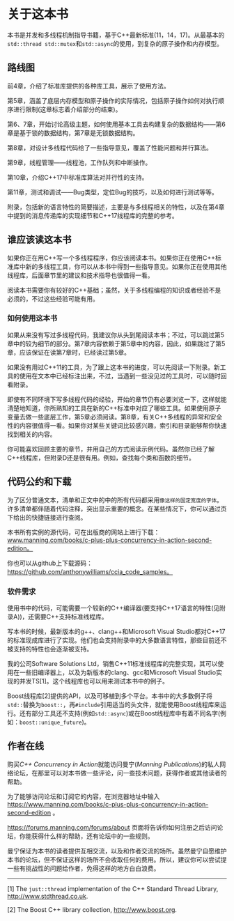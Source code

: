 # 关于这本书

本书是并发和多线程机制指导书籍，基于C++最新标准(11，14，17)。从最基本的`std::thread std::mutex`和`std::async`的使用，到复杂的原子操作和内存模型。

## 路线图

前4章，介绍了标准库提供的各种库工具，展示了使用方法。

第5章，涵盖了底层内存模型和原子操作的实际情况，包括原子操作如何对执行顺序进行限制(这章标志着介绍部分的结束)。

第6、7章，开始讨论高级主题，如何使用基本工具去构建复杂的数据结构——第6章是基于锁的数据结构，第7章是无锁数据结构。

第8章，对设计多线程代码给了一些指导意见，覆盖了性能问题和并行算法。

第9章，线程管理——线程池，工作队列和中断操作。

第10章，介绍C++17中标准库算法对并行性的支持。

第11章，测试和调试——Bug类型，定位Bug的技巧，以及如何进行测试等等。

附录，包括新的语言特性的简要描述，主要是与多线程相关的特性，以及在第4章中提到的消息传递库的实现细节和C++17线程库的完整的参考。

## 谁应该读这本书

如果你正在用C++写一个多线程程序，你应该阅读本书。如果你正在使用C++标准库中新的多线程工具，你可以从本书中得到一些指导意见。如果你正在使用其他线程库，后面章节里的建议和技术指导也很值得一看。

阅读本书需要你有较好的C++基础；虽然，关于多线程编程的知识或者经验不是必须的，不过这些经验可能有用。

### 如何使用这本书

如果从来没有写过多线程代码，我建议你从头到尾阅读本书；不过，可以跳过第5章中的较为细节的部分。第7章内容依赖于第5章中的内容，因此，如果跳过了第5章，应该保证在读第7章时，已经读过第5章。

如果没有用过C++11的工具，为了跟上这本书的进度，可以先阅读一下附录。新工具的使用在文本中已经标注出来，不过，当遇到一些没见过的工具时，可以随时回看附录。

即使有不同环境下写多线程代码的经验，开始的章节仍有必要浏览一下，这样就能清楚地知道，你所熟知的工具在新的C++标准中对应了哪些工具。如果使用原子变量去做一些底层工作，第5章必须阅读。第8章，有关C++多线程的异常和安全性的内容很值得一看。如果你对某些关键词比较感兴趣，索引和目录能够帮你快速找到相关的内容。

你可能喜欢回顾主要的章节，并用自己的方式阅读示例代码。虽然你已经了解C++线程库，但附录D还是很有用。例如，查找每个类和函数的细节。

## 代码公约和下载

为了区分普通文本，清单和正文中的中的所有代码都采用`像这样的固定宽度的字体`。许多清单都伴随着代码注释，突出显示重要的概念。在某些情况下，你可以通过页下给出的快捷链接进行查阅。

本书所有实例的源代码，可在出版商的网站上进行下载：www.manning.com/books/c-plus-plus-concurrency-in-action-second-edition。

你也可以从github上下载源码：https://github.com/anthonywilliams/ccia_code_samples。

### 软件需求

使用书中的代码，可能需要一个较新的C++编译器(要支持C++17语言的特性(见附录A))，还需要C++支持标准线程库。

写本书的时候，最新版本的g++、clang++和Microsoft Visual Studio都对C++17的标准现成库进行了实现。他们也会支持附录中的大多数语言特性，那些目前还不被支持的特性也会逐渐被支持。

我的公司Software Solutions Ltd，销售C++11标准线程库的完整实现，其可以使用在一些旧编译器上，以及为新版本的clang、gcc和Microsoft Visual Studio实现的并发TS[1]。这个线程库也可以用来测试本书中的例子。

Boost线程库[2]提供的API，以及可移植到多个平台。本书中的大多数例子将`std::`替换为`boost::`，再`#include`引用适当的头文件，就能使用Boost线程库来运行。还有部分工具还不支持(例如`std::async`)或在Boost线程库中有着不同名字(例如：`boost::unique_future`)。

## 作者在线

购买*C++ Concurrency in Action*就能访问曼宁(*Manning Publications*)的私人网络论坛，在那里可以对本书做一些评论，问一些技术问题，获得作者或其他读者的帮助。

为了能够访问论坛和订阅它的内容，在浏览器地址中输入 https://www.manning.com/books/c-plus-plus-concurrency-in-action-second-edition 。

https://forums.manning.com/forums/about 页面将告诉你如何注册之后访问论坛，你能获得什么样的帮助，还有论坛中的一些规则。

曼宁保证为本书的读者提供互相交流，以及和作者交流的场所。虽然曼宁自愿维护本书的论坛，但不保证这样的场所不会收取任何的费用。所以，建议你可以尝试提一些有挑战性的问题给作者，免得这样的地方白白浪费。

----------

[1] The `just::thread` implementation of the C++ Standard Thread Library, http://www.stdthread.co.uk.

[2] The Boost C++ library collection, http://www.boost.org.